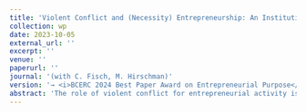 ```yaml
---
title: 'Violent Conflict and (Necessity) Entrepreneurship: An Institutional and Socio-Cognitive Perspective'
collection: wp
date: 2023-10-05
external_url: ''
excerpt: ''
venue: ''
paperurl: ''
journal: '(with C. Fisch, M. Hirschman)'
version: '→ <i>BCERC 2024 Best Paper Award on Entrepreneurial Purpose</i>'
abstract: 'The role of violent conflict for entrepreneurial activity is relatively underexplored and controversial in the entrepreneurship literature. Drawing on institutional theory, a country’s level of conflict should reduce individuals’ propensities to engage in entrepreneurship and shift the relative share of activity from opportunity to necessity entrepreneurship. We confirm these predictions in a multilevel analysis of a longitudinal sample of 1.2 million individuals from 86 countries over the 2009–2017 period, whilst addressing endogeneity concerns associated with entrepreneurial selection. Our results draw a more nuanced picture of war’s entrepreneurial ramifications by unveiling heterogeneous treatment effects for opportunity and necessity entrepreneurship.  Importantly, although violent conflict comes as an exogenous shock to individual entrepreneurs, individual entrepreneurs’ socio-cognitive traits determine their sensitivity to the institutional shock, with individuals’ perceived entrepreneurial network positions, entrepreneurial skills, and fear of failure emerging as strong moderatoring forces.'
---
```

